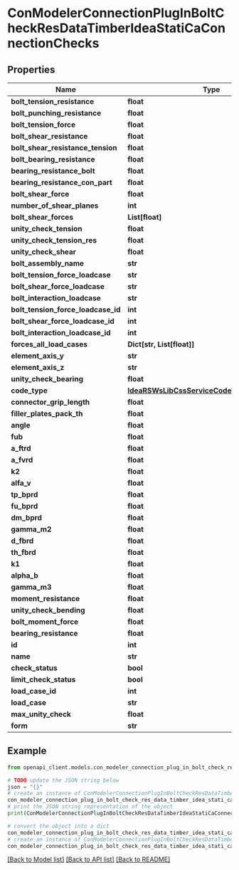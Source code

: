 # ConModelerConnectionPlugInBoltCheckResDataTimberIdeaStatiCaConnectionChecks


## Properties

Name | Type | Description | Notes
------------ | ------------- | ------------- | -------------
**bolt_tension_resistance** | **float** |  | [optional] 
**bolt_punching_resistance** | **float** |  | [optional] 
**bolt_tension_force** | **float** |  | [optional] 
**bolt_shear_resistance** | **float** |  | [optional] 
**bolt_shear_resistance_tension** | **float** |  | [optional] 
**bolt_bearing_resistance** | **float** |  | [optional] 
**bearing_resistance_bolt** | **float** |  | [optional] 
**bearing_resistance_con_part** | **float** |  | [optional] 
**bolt_shear_force** | **float** |  | [optional] 
**number_of_shear_planes** | **int** |  | [optional] 
**bolt_shear_forces** | **List[float]** |  | [optional] 
**unity_check_tension** | **float** |  | [optional] 
**unity_check_tension_res** | **float** |  | [optional] 
**unity_check_shear** | **float** |  | [optional] 
**bolt_assembly_name** | **str** |  | [optional] 
**bolt_tension_force_loadcase** | **str** |  | [optional] 
**bolt_shear_force_loadcase** | **str** |  | [optional] 
**bolt_interaction_loadcase** | **str** |  | [optional] 
**bolt_tension_force_loadcase_id** | **int** |  | [optional] 
**bolt_shear_force_loadcase_id** | **int** |  | [optional] 
**bolt_interaction_loadcase_id** | **int** |  | [optional] 
**forces_all_load_cases** | **Dict[str, List[float]]** |  | [optional] 
**element_axis_y** | **str** |  | [optional] 
**element_axis_z** | **str** |  | [optional] 
**unity_check_bearing** | **float** |  | [optional] 
**code_type** | [**IdeaRSWsLibCssServiceCodeTypeCIBasicTypes**](IdeaRSWsLibCssServiceCodeTypeCIBasicTypes.md) |  | [optional] 
**connector_grip_length** | **float** |  | [optional] 
**filler_plates_pack_th** | **float** |  | [optional] 
**angle** | **float** |  | [optional] 
**fub** | **float** |  | [optional] 
**a_ftrd** | **float** |  | [optional] 
**a_fvrd** | **float** |  | [optional] 
**k2** | **float** |  | [optional] 
**alfa_v** | **float** |  | [optional] 
**tp_bprd** | **float** |  | [optional] 
**fu_bprd** | **float** |  | [optional] 
**dm_bprd** | **float** |  | [optional] 
**gamma_m2** | **float** |  | [optional] 
**d_fbrd** | **float** |  | [optional] 
**th_fbrd** | **float** |  | [optional] 
**k1** | **float** |  | [optional] 
**alpha_b** | **float** |  | [optional] 
**gamma_m3** | **float** |  | [optional] 
**moment_resistance** | **float** |  | [optional] 
**unity_check_bending** | **float** |  | [optional] 
**bolt_moment_force** | **float** |  | [optional] 
**bearing_resistance** | **float** |  | [optional] 
**id** | **int** |  | [optional] 
**name** | **str** |  | [optional] 
**check_status** | **bool** |  | [optional] 
**limit_check_status** | **bool** |  | [optional] 
**load_case_id** | **int** |  | [optional] 
**load_case** | **str** |  | [optional] 
**max_unity_check** | **float** |  | [optional] 
**form** | **str** |  | [optional] 

## Example

```python
from openapi_client.models.con_modeler_connection_plug_in_bolt_check_res_data_timber_idea_stati_ca_connection_checks import ConModelerConnectionPlugInBoltCheckResDataTimberIdeaStatiCaConnectionChecks

# TODO update the JSON string below
json = "{}"
# create an instance of ConModelerConnectionPlugInBoltCheckResDataTimberIdeaStatiCaConnectionChecks from a JSON string
con_modeler_connection_plug_in_bolt_check_res_data_timber_idea_stati_ca_connection_checks_instance = ConModelerConnectionPlugInBoltCheckResDataTimberIdeaStatiCaConnectionChecks.from_json(json)
# print the JSON string representation of the object
print(ConModelerConnectionPlugInBoltCheckResDataTimberIdeaStatiCaConnectionChecks.to_json())

# convert the object into a dict
con_modeler_connection_plug_in_bolt_check_res_data_timber_idea_stati_ca_connection_checks_dict = con_modeler_connection_plug_in_bolt_check_res_data_timber_idea_stati_ca_connection_checks_instance.to_dict()
# create an instance of ConModelerConnectionPlugInBoltCheckResDataTimberIdeaStatiCaConnectionChecks from a dict
con_modeler_connection_plug_in_bolt_check_res_data_timber_idea_stati_ca_connection_checks_from_dict = ConModelerConnectionPlugInBoltCheckResDataTimberIdeaStatiCaConnectionChecks.from_dict(con_modeler_connection_plug_in_bolt_check_res_data_timber_idea_stati_ca_connection_checks_dict)
```
[[Back to Model list]](../README.md#documentation-for-models) [[Back to API list]](../README.md#documentation-for-api-endpoints) [[Back to README]](../README.md)



